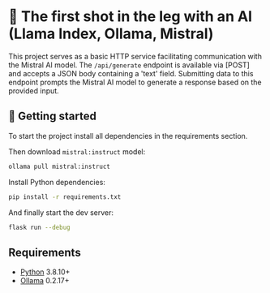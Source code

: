 # 🤖 The first shot in the leg with an AI (Llama Index, Ollama, Mistral)

This project serves as a basic HTTP service facilitating communication with the Mistral AI model. The `/api/generate` endpoint is available via [POST] and accepts a JSON body containing a 'text' field. Submitting data to this endpoint prompts the Mistral AI model to generate a response based on the provided input.

## 🚀 Getting started

To start the project install all dependencies in the requirements section.

Then download `mistral:instruct` model:

```bash
ollama pull mistral:instruct
```

Install Python dependencies:

```bash
pip install -r requirements.txt
```

And finally start the dev server:

```bash
flask run --debug
```

## Requirements

- [Python][python] 3.8.10+
- [Ollama][ollama] 0.2.17+

[python]: https://www.python.org/
[ollama]: https://ollama.ai/
